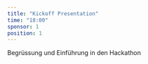 ```yaml
---
title: "Kickoff Presentation"
time: "18:00"
sponsor: 1
position: 1
---
```

Begrüssung und Einführung in den Hackathon